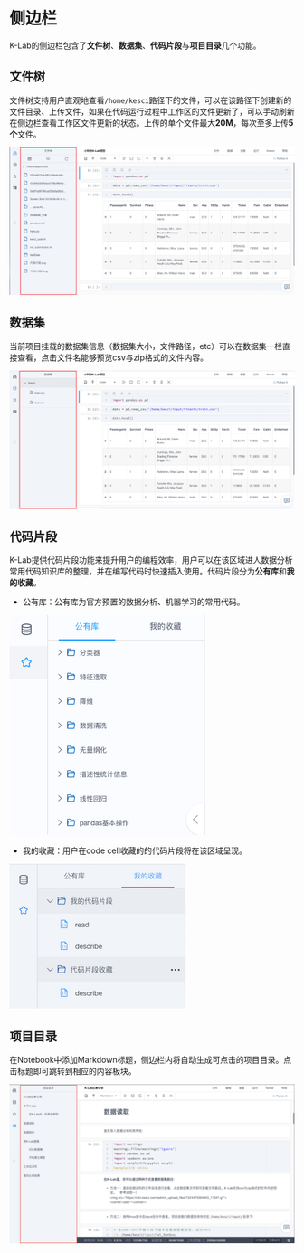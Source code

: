# 侧边栏

K-Lab的侧边栏包含了**文件树**、**数据集**、**代码片段**与**项目目录**几个功能。

## 文件树
文件树支持用户直观地查看`/home/kesci`路径下的文件，可以在该路径下创建新的文件目录、上传文件，如果在代码运行过程中工作区的文件更新了，可以手动刷新在侧边栏查看工作区文件更新的状态。上传的单个文件最大**20M**，每次至多上传**5个**文件。

![image description](/image/文件树.png)

## 数据集
当前项目挂载的数据集信息（数据集大小，文件路径，etc）可以在数据集一栏直接查看，点击文件名能够预览csv与zip格式的文件内容。

![image description](/image/数据集.png)

## 代码片段
K-Lab提供代码片段功能来提升用户的编程效率，用户可以在该区域进人数据分析常用代码知识库的整理，并在编写代码时快速插入使用。代码片段分为**公有库**和**我的收藏**。

* 公有库：公有库为官方预置的数据分析、机器学习的常用代码。        

![image description](/image/code-storage.png)

* 我的收藏：用户在code cell收藏的的代码片段将在该区域呈现。

![image description](/image/code-favourite.png)

## 项目目录
在Notebook中添加Markdown标题，侧边栏内将自动生成可点击的项目目录。点击标题即可跳转到相应的内容板块。

![image description](/image/项目目录.png)

